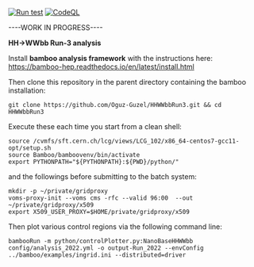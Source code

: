 [![Run test](https://github.com/Oguz-Guzel/HHWWbbRun3/actions/workflows/main.yml/badge.svg)](https://github.com/Oguz-Guzel/HHWWbbRun3/actions/workflows/main.yml)
[![CodeQL](https://github.com/Oguz-Guzel/HHWWbbRun3/actions/workflows/github-code-scanning/codeql/badge.svg)](https://github.com/Oguz-Guzel/HHWWbbRun3/actions/workflows/github-code-scanning/codeql)

----WORK IN PROGRESS----

**HH->WWbb Run-3 analysis**

Install **bamboo analysis framework** with the instructions here: https://bamboo-hep.readthedocs.io/en/latest/install.html

Then clone this repository in the parent directory containing the bamboo installation:

```
git clone https://github.com/Oguz-Guzel/HHWWbbRun3.git && cd HHWWbbRun3
```

Execute these each time you start from a clean shell:
```
source /cvmfs/sft.cern.ch/lcg/views/LCG_102/x86_64-centos7-gcc11-opt/setup.sh
source Bamboo/bamboovenv/bin/activate
export PYTHONPATH="${PYTHONPATH}:${PWD}/python/"
```

and the followings before submitting to the batch system:

```
mkdir -p ~/private/gridproxy
voms-proxy-init --voms cms -rfc --valid 96:00  --out ~/private/gridproxy/x509
export X509_USER_PROXY=$HOME/private/gridproxy/x509
```

Then plot various control regions via the following command line:

```
bambooRun -m python/controlPlotter.py:NanoBaseHHWWbb config/analysis_2022.yml -o output-Run_2022 --envConfig ../bamboo/examples/ingrid.ini --distributed=driver
```

